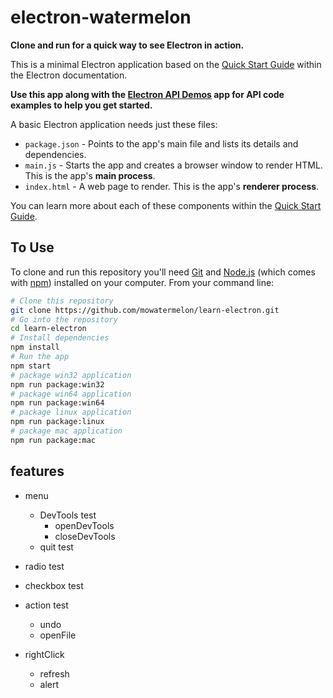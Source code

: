 # electron-watermelon

**Clone and run for a quick way to see Electron in action.**

This is a minimal Electron application based on the [Quick Start Guide](http://electron.atom.io/docs/tutorial/quick-start) within the Electron documentation.

**Use this app along with the [Electron API Demos](http://electron.atom.io/#get-started) app for API code examples to help you get started.**

A basic Electron application needs just these files:

- `package.json` - Points to the app's main file and lists its details and dependencies.
- `main.js` - Starts the app and creates a browser window to render HTML. This is the app's **main process**.
- `index.html` - A web page to render. This is the app's **renderer process**.

You can learn more about each of these components within the [Quick Start Guide](http://electron.atom.io/docs/tutorial/quick-start).

## To Use

To clone and run this repository you'll need [Git](https://git-scm.com) and [Node.js](https://nodejs.org/en/download/) (which comes with [npm](http://npmjs.com)) installed on your computer. From your command line:

```bash
# Clone this repository
git clone https://github.com/mowatermelon/learn-electron.git
# Go into the repository
cd learn-electron
# Install dependencies
npm install
# Run the app
npm start
# package win32 application
npm run package:win32
# package win64 application
npm run package:win64
# package linux application
npm run package:linux
# package mac application
npm run package:mac
```

## features

- menu

  - DevTools test
    - openDevTools
    - closeDevTools
  - quit test

- radio test

- checkbox test

- action test
  - undo
  - openFile

- rightClick
  - refresh
  - alert